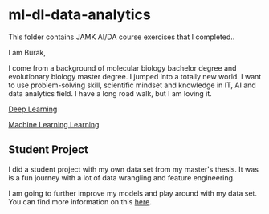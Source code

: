 # ml-dl-data-analytics
This folder contains JAMK AI/DA course exercises that I completed..

I am Burak,

I come from a background of molecular biology bachelor degree and evolutionary biology master degree. I jumped into a totally new world. I want to use problem-solving skill, scientific mindset and knowledge in IT, AI and data analytics field.  I have a long road walk, but I am loving it.  

[Deep Learning](https://github.com/BurakHaukka/ml-dl-data-analytics/tree/main/DeepLearning-Jamk/DeepLearning-assignments)

[Machine Learning Learning](https://github.com/BurakHaukka/ml-dl-data-analytics/tree/main/MachineLearning-Jamk/MachineLearning-assignments)

## Student Project

I did a student project with my own data set from my master's thesis. It was is a fun journey with a lot of data wrangling and feature engineering.  

I am going to further improve my models and play around with my data set.  
You can find more information on this [here](https://github.com/BurakHaukka/ml-dl-data-analytics/blob/main/DeepLearning-Jamk/DeepLearning-assignments/DeepLearning-Project_4/dl_project.ipynb).
